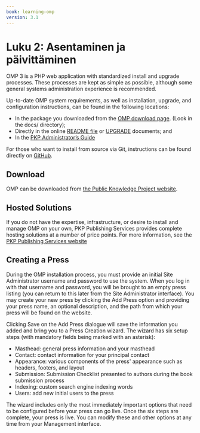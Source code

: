 ```yaml
---
book: learning-omp
version: 3.1
---
```


# Luku 2: Asentaminen ja päivittäminen

OMP 3 is a PHP web application with standardized install and upgrade processes. These processes are kept as simple as possible, although some general systems administration experience is recommended.

Up-to-date OMP system requirements, as well as installation, upgrade, and configuration instructions, can be found in the following locations:

* In the package you downloaded from the [OMP download page](https://pkp.sfu.ca/omp/omp_download/). (Look in the docs/ directory);
* Directly in the online [README file](https://pkp.sfu.ca/omp/README) or [UPGRADE](https://pkp.sfu.ca/omp/UPGRADE) documents; and
* In the [PKP Administrator’s Guide](https://docs.pkp.sfu.ca/admin-guide/)

For those who want to install from source via Git, instructions can be found directly on [GitHub](https://github.com/pkp/omp).

## Download

OMP can be downloaded from [the Public Knowledge Project website](https://pkp.sfu.ca/omp/omp_download/).

## Hosted Solutions

If you do not have the expertise, infrastructure, or desire to install and manage OMP on your own, PKP Publishing Services provides complete hosting solutions at a number of price points. For more information, see the [PKP Publishing Services website](https://pkpservices.sfu.ca/)

## Creating a Press

During the OMP installation process, you must provide an initial Site Administrator username and password to use the system. When you log in with that username and password, you will be brought to an empty press listing (you can return to this later from the Site Administrator interface). You may create your new press by clicking the Add Press option and providing your press name, an optional description, and the path from which your press will be found on the website.

Clicking Save on the Add Press dialogue will save the information you added and bring you to a Press Creation wizard. The wizard has six setup steps (with mandatory fields being marked with an asterisk):

* Masthead: general press information and your masthead
* Contact: contact information for your principal contact
* Appearance: various components of the press' appearance such as headers, footers, and layout
* Submission: Submission Checklist presented to authors during the book submission process
* Indexing: custom search engine indexing words
* Users: add new initial users to the press

The wizard includes only the most immediately important options that need to be configured before your press can go live. Once the six steps are complete, your press is live. You can modify these and other options at any time from your Management interface.
